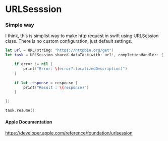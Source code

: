 # URLSesssion

### Simple way

I think, this is simplist way to make http request in swift using URLSession class. 
There is no custom configuration, just default settings.

```swift
let url = URL(string: "https://httpbin.org/get")
let task = URLSession.shared.dataTask(with: url!, completionHandler: { (data, response, error) in

    if error != nil {
        print("Error: \(error?.localizedDescription)")
    }
    
    if let response = response {
        print("Result : \(response)")
    }
    
})

task.resume()
  ```
  
  
####  Apple Documentation
https://developer.apple.com/reference/foundation/urlsession
